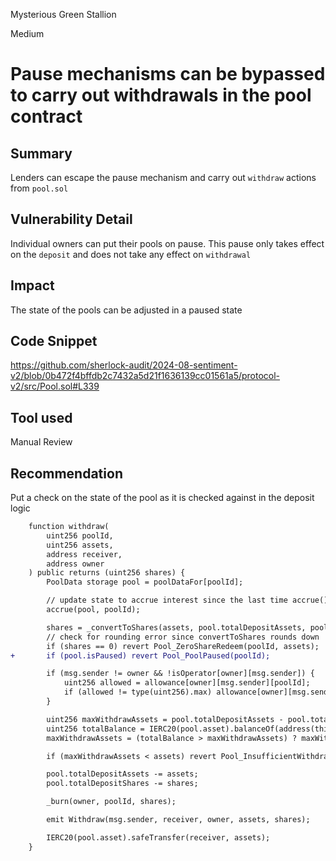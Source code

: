 Mysterious Green Stallion

Medium

# Pause mechanisms can be bypassed to carry out withdrawals in the pool contract

## Summary
Lenders can escape the pause mechanism and carry out `withdraw` actions from `pool.sol`
## Vulnerability Detail
Individual owners can put their pools on pause. This pause only takes effect on the `deposit` and does not take any effect on `withdrawal`
## Impact
The state of the pools can be adjusted in a paused state
## Code Snippet
https://github.com/sherlock-audit/2024-08-sentiment-v2/blob/0b472f4bffdb2c7432a5d21f1636139cc01561a5/protocol-v2/src/Pool.sol#L339
## Tool used

Manual Review

## Recommendation
Put a check on the state of the pool as it is checked against in the deposit logic
```diff
    function withdraw(
        uint256 poolId,
        uint256 assets,
        address receiver,
        address owner
    ) public returns (uint256 shares) {
        PoolData storage pool = poolDataFor[poolId];

        // update state to accrue interest since the last time accrue() was called
        accrue(pool, poolId);

        shares = _convertToShares(assets, pool.totalDepositAssets, pool.totalDepositShares, Math.Rounding.Up);
        // check for rounding error since convertToShares rounds down
        if (shares == 0) revert Pool_ZeroShareRedeem(poolId, assets);
+       if (pool.isPaused) revert Pool_PoolPaused(poolId);

        if (msg.sender != owner && !isOperator[owner][msg.sender]) {
            uint256 allowed = allowance[owner][msg.sender][poolId];
            if (allowed != type(uint256).max) allowance[owner][msg.sender][poolId] = allowed - shares;
        }

        uint256 maxWithdrawAssets = pool.totalDepositAssets - pool.totalBorrowAssets;
        uint256 totalBalance = IERC20(pool.asset).balanceOf(address(this));
        maxWithdrawAssets = (totalBalance > maxWithdrawAssets) ? maxWithdrawAssets : totalBalance;

        if (maxWithdrawAssets < assets) revert Pool_InsufficientWithdrawLiquidity(poolId, maxWithdrawAssets, assets);

        pool.totalDepositAssets -= assets;
        pool.totalDepositShares -= shares;

        _burn(owner, poolId, shares);

        emit Withdraw(msg.sender, receiver, owner, assets, shares);

        IERC20(pool.asset).safeTransfer(receiver, assets);
    }
```